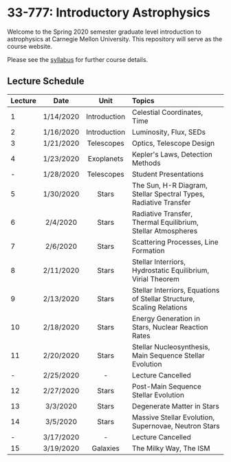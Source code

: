 # 33-777: Introductory Astrophysics

Welcome to the Spring 2020 semester graduate level introduction to astrophysics at Carnegie Mellon University.  This repository will serve as the course website. 

Please see the [syllabus](./Syllabus.pdf) for further course details.  

## Lecture Schedule

| Lecture | Date      | Unit               | Topics |
| --------|:---------:| :-----------------:| :------|
| 1       | 1/14/2020 | Introduction       | Celestial Coordinates, Time |
| 2       | 1/16/2020 | Introduction       | Luminosity, Flux, SEDs |
| 3       | 1/21/2020 | Telescopes         | Optics, Telescope Design |
| 4       | 1/23/2020 | Exoplanets         | Kepler's Laws, Detection Methods |
| -       | 1/28/2020 | Telescopes         | Student Presentations |
| 5       | 1/30/2020 | Stars              | The Sun, H-R Diagram, Stellar Spectral Types, Radiative Transfer|
| 6       | 2/4/2020  | Stars              | Radiative Transfer, Thermal Equilibrium, Stellar Atmospheres |
| 7       | 2/6/2020  | Stars              | Scattering Processes, Line Formation |
| 8       | 2/11/2020 | Stars              | Stellar Interriors, Hydrostatic Equilibrium, Virial Theorem |
| 9       | 2/13/2020 | Stars              | Stellar Interriors, Equations of Stellar Structure, Scaling Relations |
| 10      | 2/18/2020 | Stars              | Energy Generation in Stars, Nuclear Reaction Rates |
| 11      | 2/20/2020 | Stars              | Stellar Nucleosynthesis, Main Sequence Stellar Evolution |
| -       | 2/25/2020 | -                  | Lecture Cancelled |
| 12      | 2/27/2020 | Stars              | Post-Main Sequence Stellar Evolution | 
| 13      | 3/3/2020  | Stars              | Degenerate Matter in Stars |
| 14      | 3/5/2020  | Stars              | Massive Stellar Evolution, Supernovae, Neutron Stars |
| -       | 3/17/2020 | -                  | Lecture Cancelled |
| 15      | 3/19/2020 | Galaxies           | The Milky Way, The ISM |

<!--
| 15      | 3/17/2020 | Cosmology          | Riemannian Geometry, FRW Metric, Distances |
| 16      | 3/19/2020 | Cosmology          | General Relativity, The Friedmann Equations |
| 17      | 3/24/2020 | Cosmology          | Cosmological Thermodynamics, The CMB |
| 18      | 3/26/2020 | Cosmology          | Structure Formation, Large Scale Structure |
| 19      | 3/31/2020 | Galaxy Evolution   |  |
| 20      | 4/2/2020  | Galaxy Evolution   |  |
| 21      | 4/7/2020  | Galaxy Evolution   |  |
| 22      | 4/9/2020  | Galaxy Evolution   |  |
| 23      | 4/14/2020 | Galaxy Evolution   |  |
| 24      | 4/21/2020 | Galaxy Evolution   |  |
| 25      | 4/23/2020 | Galaxy Evolution   |  |
| 26      | 4/28/2020 | Galaxy Evolution   |  |
| 27      | 4/30/2020 | Galaxy Evolution   |  |
-->